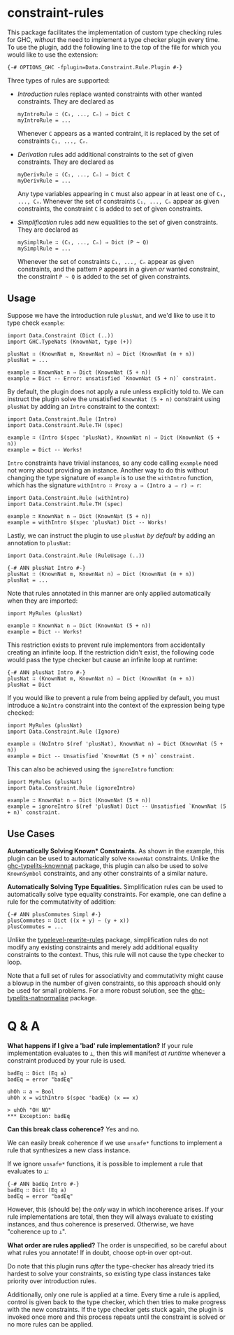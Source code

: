 # constraint-rules

This package facilitates the implementation of custom type checking rules for GHC, _without_ the need to implement a type checker plugin every time. To use the plugin, add the following line to the top of the file for which you would like to use the extension:

```
{-# OPTIONS_GHC -fplugin=Data.Constraint.Rule.Plugin #-}
```

Three types of rules are supported:

* _Introduction_ rules replace wanted constraints with other wanted constraints. They are declared as

  ```
  myIntroRule ∷ (C₁, ..., Cₙ) ⇒ Dict C
  myIntroRule = ...
  ```

  Whenever `C` appears as a wanted contraint, it is replaced by the set of constraints `C₁, ..., Cₙ`.

* _Derivation_ rules add additional constraints to the set of given constraints. They are declared as

  ```
  myDerivRule ∷ (C₁, ..., Cₙ) ⇒ Dict C
  myDerivRule = ...
  ```

  Any type variables appearing in `C` must also appear in at least one of `C₁, ..., Cₙ`. Whenever the set of constraints `C₁, ..., Cₙ` appear as given constraints, the constraint `C` is added to set of given constraints.

* _Simplification_ rules add new equalities to the set of given constraints. They are declared as

  ```
  mySimplRule ∷ (C₁, ..., Cₙ) ⇒ Dict (P ~ Q)
  mySimplRule = ...
  ```

  Whenever the set of constraints `C₁, ..., Cₙ` appear as given
  constraints, and the pattern `P` appears in a given _or_ wanted constraint, the constraint `P ~ Q` is added to the set of given constraints.

## Usage

Suppose we have the introduction rule `plusNat`, and we'd like to use it to type check `example`:

```
import Data.Constraint (Dict (..))
import GHC.TypeNats (KnownNat, type (+))

plusNat ∷ (KnownNat m, KnownNat n) ⇒ Dict (KnownNat (m + n))
plusNat = ...

example ∷ KnownNat n ⇒ Dict (KnownNat (5 + n))
example = Dict -- Error: unsatisfied `KnownNat (5 + n)` constraint.
```

By default, the plugin does not apply a rule unless explicitly told to. We can instruct the plugin solve the unsatisfied `KnownNat (5 + n)` constraint using `plusNat` by adding an `Intro` constraint to the context:

```
import Data.Constraint.Rule (Intro)
import Data.Constraint.Rule.TH (spec)

example ∷ (Intro $(spec 'plusNat), KnownNat n) ⇒ Dict (KnownNat (5 + n))
example = Dict -- Works!
```

`Intro` constraints have trivial instances, so any code calling `example` need not worry about providing an instance. Another way to do this without changing the type signature of `example` is to use the `withIntro` function, which has the signature `withIntro ∷ Proxy a → (Intro a ⇒ r) → r`:

```
import Data.Constraint.Rule (withIntro)
import Data.Constraint.Rule.TH (spec)

example ∷ KnownNat n ⇒ Dict (KnownNat (5 + n))
example = withIntro $(spec 'plusNat) Dict -- Works!
```

Lastly, we can instruct the plugin to use `plusNat` _by default_ by adding an annotation to `plusNat`:

```
import Data.Constraint.Rule (RuleUsage (..))

{-# ANN plusNat Intro #-}
plusNat ∷ (KnownNat m, KnownNat n) ⇒ Dict (KnownNat (m + n))
plusNat = ...
```

Note that rules annotated in this manner are only applied automatically when they are imported:

```
import MyRules (plusNat)

example ∷ KnownNat n ⇒ Dict (KnownNat (5 + n))
example = Dict -- Works!
```

This restriction exists to prevent rule implementors from accidentally creating an infinite loop. If the restriction didn't exist, the following code would pass the type checker but cause an infinite loop at runtime:

```
{-# ANN plusNat Intro #-}
plusNat ∷ (KnownNat m, KnownNat n) ⇒ Dict (KnownNat (m + n))
plusNat = Dict
```

If you would like to prevent a rule from being applied by default, you must introduce a `NoIntro` constraint into the context of the expression being type checked:

```
import MyRules (plusNat)
import Data.Constraint.Rule (Ignore)

example ∷ (NoIntro $(ref 'plusNat), KnownNat n) ⇒ Dict (KnownNat (5 + n))
example = Dict -- Unsatisfied `KnownNat (5 + n)` constraint.
```

This can also be achieved using the `ignoreIntro` function:

```
import MyRules (plusNat)
import Data.Constraint.Rule (ignoreIntro)

example ∷ KnownNat n ⇒ Dict (KnownNat (5 + n))
example = ignoreIntro $(ref 'plusNat) Dict -- Unsatisfied `KnownNat (5 + n)` constraint.
```

## Use Cases

**Automatically Solving Known\* Constraints.** As shown in the example, this plugin can be used to automatically solve `KnownNat` constraints. Unlike the [ghc-typelits-knownnat](https://hackage.haskell.org/package/ghc-typelits-knownnat) package, this plugin can also be used to solve `KnownSymbol` constraints, and any other constraints of a similar nature.

**Automatically Solving Type Equalities.** Simplification rules can be used to automatically solve type equality constraints. For example, one can define a rule for the commutativity of addition:

```
{-# ANN plusCommutes Simpl #-}
plusCommutes ∷ Dict ((x + y) ~ (y + x))
plusCommutes = ...
```

Unlike the [typelevel-rewrite-rules](https://hackage.haskell.org/package/typelevel-rewrite-rules) package, simplification rules do not modify any existing constraints and merely add additional equality constraints to the context. Thus, this rule will not cause the type checker to loop.

Note that a full set of rules for associativity and commutativity might cause a blowup in the number of given constraints, so this approach should only be used for small problems. For a more robust solution, see the [ghc-typelits-natnormalise](https://hackage.haskell.org/package/ghc-typelits-natnormalise) package.

# Q & A

**What happens if I give a 'bad' rule implementation?** If your rule implementation evaluates to `⊥`, then this will manifest _at runtime_ whenever a constraint produced by your rule is used.

```
badEq ∷ Dict (Eq a)
badEq = error "badEq"

uhOh ∷ a → Bool
uhOh x = withIntro $(spec 'badEq) (x == x)

> uhOh "OH NO"
*** Exception: badEq
```

**Can this break class coherence?** Yes and no.

We can easily break coherence if we use `unsafe*` functions to implement a rule that synthesizes a new class instance.

If we ignore `unsafe*` functions, it is possible to implement a rule that evaluates to `⊥`:

```
{-# ANN badEq Intro #-}
badEq ∷ Dict (Eq a)
badEq = error "badEq"
```

However, this (should be) the _only_ way in which incoherence arises. If your rule implementations are total, then they will always evaluate to existing instances, and thus coherence is preserved. Otherwise, we have "coherence up to `⊥`".

**What order are rules applied?** The order is unspecified, so be careful about what rules you annotate! If in doubt, choose opt-in over opt-out.

Do note that this plugin runs _after_ the type-checker has already tried its hardest to solve your constraints, so existing type class instances take priority over introduction rules.

Additionally, only one rule is applied at a time. Every time a rule is applied, control is given back to the type checker, which then tries to make progress with the new constraints. If the type checker gets stuck again, the plugin is invoked once more and this process repeats until the constraint is solved or no more rules can be applied.
